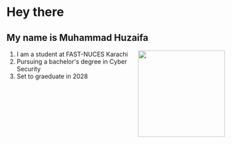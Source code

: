 # Hey there
## My name is Muhammad Huzaifa



<img align="right" src="https://img.freepik.com/free-vector/hand-drawn-devops-illustration_23-2149398796.jpg" height="200"/>

1. I am a student at FAST-NUCES Karachi
2. Pursuing a bachelor's degree in Cyber Security
3. Set to graeduate in 2028

